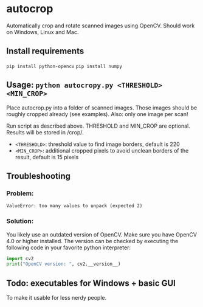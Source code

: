 # autocrop
Automatically crop and rotate scanned images using OpenCV.
Should work on Windows, Linux and Mac.

## Install requirements

`pip install python-opencv`
`pip install numpy`

## Usage: `python autocropy.py <THRESHOLD> <MIN_CROP>`

Place autocrop.py into a folder of scanned images. Those images should be roughly cropped already (see examples). 
Also: only one image per scan!

Run script as described above. THRESHOLD and MIN_CROP are optional. Results will be stored in /crop/.

- `<THRESHOLD>`: threshold value to find image borders, default is 220
- `<MIN_CROP>`: additional cropped pixels to avoid unclean borders of the result, default is 15 pixels

## Troubleshooting

### Problem:
`ValueError: too many values to unpack (expected 2)`
### Solution:
You likely use an outdated version of OpenCV. Make sure you have OpenCV 4.0 or higher installed. The version can be checked by executing the following code in your favorite python interpreter:

```python
import cv2
print("OpenCV version: ", cv2.__version__)
```

## Todo: executables for Windows + basic GUI
To make it usable for less nerdy people.
